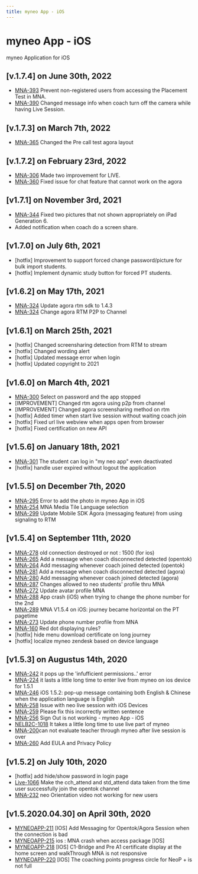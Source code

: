 ```yaml
---
title: myneo App - iOS
---
```


# myneo App - iOS
myneo Application for iOS

## [v.1.7.4] on June 30th, 2022
- [MNA-393](https://dyned.myjetbrains.com/youtrack/issue/MNA-393) Prevent non-registered users from accessing the Placement Test in MNA.
- [MNA-390](https://dyned.myjetbrains.com/youtrack/issue/MNA-390) Changed message info when coach turn off the camera while having Live Session.

## [v.1.7.3] on March 7th, 2022
- [MNA-365](https://dyned.myjetbrains.com/youtrack/issue/MNA-365) Changed the Pre call test agora layout

## [v.1.7.2] on February 23rd, 2022
- [MNA-306](https://dyned.myjetbrains.com/youtrack/issue/MNA-306) Made two improvement for LIVE.
- [MNA-360](https://dyned.myjetbrains.com/youtrack/issue/MNA-360) Fixed issue for chat feature that cannot work on the agora

## [v1.7.1] on November 3rd, 2021
- [MNA-344](https://dyned.myjetbrains.com/youtrack/issue/MNA-344) Fixed two pictures that not shown appropriately on iPad Generation 6.
- Added notification when coach do a screen share.

## [v1.7.0] on July 6th, 2021
- [hotfix] Improvement to support forced change password/picture for bulk import students.
- [hotfix] Implement dynamic study button for forced PT students.

## [v1.6.2] on May 17th, 2021
- [MNA-324](https://dyned.myjetbrains.com/youtrack/issue/MNA-324) Update agora rtm sdk to 1.4.3
- [MNA-324](https://dyned.myjetbrains.com/youtrack/issue/MNA-324) Change agora RTM P2P to Channel

## [v1.6.1] on March 25th, 2021
- [hotfix] Changed screensharing detection from RTM to stream
- [hotfix] Changed wording alert
- [hotfix] Updated message error when login
- [hotfix] Updated copyright to 2021

## [v1.6.0] on March 4th, 2021
- [MNA-300](https://dyned.myjetbrains.com/youtrack/issue/MNA-300) Select on password and the app stopped
- [IMPROVEMENT] Changed rtm agora using p2p from channel
- [IMPROVEMENT] Changed agora screensharing method on rtm
- [hotfix] Added timer when start live session without waiting coach join
- [hotfix] Fixed url live webview when apps open from browser
- [hotfix] Fixed certification on new API

## [v1.5.6] on January 18th, 2021
- [MNA-301](https://dyned.myjetbrains.com/youtrack/issue/MNA-301) The student can log in "my neo app" even deactivated
- [hotfix] handle user expired without logout the application

## [v1.5.5] on December 7th, 2020
- [MNA-295](https://dyned.myjetbrains.com/youtrack/issue/MNA-295) Error to add the photo in myneo App in iOS
- [MNA-254](https://dyned.myjetbrains.com/youtrack/issue/MNA-254) MNA Media Tile Language selection
- [MNA-299](https://dyned.myjetbrains.com/youtrack/issue/MNA-299) Update Mobile SDK Agora (messaging feature) from using signaling to RTM

## [v1.5.4] on September 11th, 2020
- [MNA-278](https://dyned.myjetbrains.com/youtrack/issue/MNA-278) old connection destroyed or not : 1500 (for ios)
- [MNA-265](https://dyned.myjetbrains.com/youtrack/issue/MNA-265) Add a message when coach disconnected detected (opentok)
- [MNA-264](https://dyned.myjetbrains.com/youtrack/issue/MNA-264) Add messaging whenever coach joined detected (opentok)
- [MNA-281](https://dyned.myjetbrains.com/youtrack/issue/MNA-281) Add a message when coach disconnected detected (agora)
- [MNA-280](https://dyned.myjetbrains.com/youtrack/issue/MNA-280) Add messaging whenever coach joined detected (agora)
- [MNA-287](https://dyned.myjetbrains.com/youtrack/issue/MNA-287) Changes allowed to neo students' profile thru MNA
- [MNA-272](https://dyned.myjetbrains.com/youtrack/issue/MNA-272) Update avatar profile MNA
- [MNA-288](https://dyned.myjetbrains.com/youtrack/issue/MNA-288) App crash (iOS) when trying to change the phone number for the 2nd 
- [MNA-289](https://dyned.myjetbrains.com/youtrack/issue/MNA-289) MNA V1.5.4 on iOS: journey became horizontal on the PT pagetime
- [MNA-273](https://dyned.myjetbrains.com/youtrack/issue/MNA-273) Update phone number profile from MNA
- [MNA-160](https://dyned.myjetbrains.com/youtrack/issue/MNA-160) Red dot displaying rules?
- [hotfix] hide menu download certificate on long journey
- [hotfix] localize myneo zendesk based on device language

## [v1.5.3] on Augustus 14th, 2020
- [MNA-242](https://dyned.myjetbrains.com/youtrack/issue/MNA-242) it pops up the 'infufficient permissions..' error
- [MNA-224](https://dyned.myjetbrains.com/youtrack/issue/MNA-224) it lasts a little long time to enter live from myneo on ios device for 1.5.1
- [MNA-246](https://dyned.myjetbrains.com/youtrack/issue/MNA-246) iOS 1.5.2: pop-up message containing both English & Chinese when the application language is English
- [MNA-258](https://dyned.myjetbrains.com/youtrack/issue/MNA-258) Issue with neo live session  with iOS Devices
- [MNA-259](https://dyned.myjetbrains.com/youtrack/issue/MNA-259) Please fix this incorrectly written sentence
- [MNA-256](https://dyned.myjetbrains.com/youtrack/issue/MNA-256) Sign Out is not working - myneo App - iOS
- [NELB2C-1018](https://dyned.myjetbrains.com/youtrack/issue/NELB2C-1018) It takes a little long time to use live part of myneo
- [MNA-200](https://dyned.myjetbrains.com/youtrack/issue/MNA-200)can not evaluate teacher through myneo after live session is over
- [MNA-260](https://dyned.myjetbrains.com/youtrack/issue/MNA-260) Add EULA and Privacy Policy

## [v1.5.2] on July 10th, 2020
- [hotfix] add hide/show password in login page
- [Live-1066](https://dyned.myjetbrains.com/youtrack/issue/Live-1066) Make the cch_attend and std_attend data taken from the time user successfully join the opentok channel
- [MNA-232](https://dyned.myjetbrains.com/youtrack/issue/MNA-232) neo Orientation video not working for new users


## [v1.5.2020.04.30] on April 30th, 2020
- [MYNEOAPP-211](https://dyned.myjetbrains.com/youtrack/issue/MYNEOAPP-211) [IOS] Add Messaging for Opentok/Agora Session when the connection is bad
- [MYNEOAPP-215](https://dyned.myjetbrains.com/youtrack/issue/MYNEOAPP-215) ios : MNA crash when access package [IOS]
- [MYNEOAPP-218](https://dyned.myjetbrains.com/youtrack/issue/MYNEOAPP-218) [IOS] C1-Bridge and Pre A1 certificate display at the home screen and walkThrough MNA is not responsive
- [MYNEOAPP-220](https://dyned.myjetbrains.com/youtrack/issue/MYNEOAPP-220) [IOS] The coaching points progress circle for NeoP + is not full